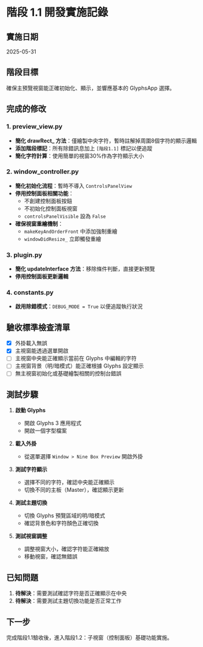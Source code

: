 # 階段 1.1 開發實施記錄

## 實施日期
2025-05-31

## 階段目標
確保主預覽視窗能正確初始化、顯示，並響應基本的 GlyphsApp 選擇。

## 完成的修改

### 1. preview_view.py
- **簡化 drawRect_ 方法**：僅繪製中央字符，暫時註解掉周圍8個字符的顯示邏輯
- **添加階段標記**：所有除錯訊息加上 `[階段1.1]` 標記以便追蹤
- **簡化字符計算**：使用簡單的視窗30%作為字符顯示大小

### 2. window_controller.py
- **簡化初始化流程**：暫時不導入 `ControlsPanelView`
- **停用控制面板相關功能**：
  - 不創建控制面板按鈕
  - 不初始化控制面板視窗
  - `controlsPanelVisible` 設為 `False`
- **確保視窗重繪機制**：
  - `makeKeyAndOrderFront` 中添加強制重繪
  - `windowDidResize_` 立即觸發重繪

### 3. plugin.py
- **簡化 updateInterface 方法**：移除條件判斷，直接更新預覽
- **停用控制面板更新邏輯**

### 4. constants.py
- **啟用除錯模式**：`DEBUG_MODE = True` 以便追蹤執行狀況

## 驗收標準檢查清單

- [x] 外掛載入無誤
- [x] 主視窗能透過選單開啟
- [ ] 主視窗中央能正確顯示當前在 Glyphs 中編輯的字符
- [ ] 主視窗背景（明/暗模式）能正確根據 Glyphs 設定顯示
- [ ] 無主視窗初始化或基礎繪製相關的控制台錯誤

## 測試步驟

1. **啟動 Glyphs**
   - 開啟 Glyphs 3 應用程式
   - 開啟一個字型檔案

2. **載入外掛**
   - 從選單選擇 `Window > Nine Box Preview` 開啟外掛

3. **測試字符顯示**
   - 選擇不同的字符，確認中央能正確顯示
   - 切換不同的主板（Master），確認顯示更新

4. **測試主題切換**
   - 切換 Glyphs 預覽區域的明/暗模式
   - 確認背景色和字符顏色正確切換

5. **測試視窗調整**
   - 調整視窗大小，確認字符能正確縮放
   - 移動視窗，確認無錯誤

## 已知問題

1. **待解決**：需要測試確認字符是否正確顯示在中央
2. **待解決**：需要測試主題切換功能是否正常工作

## 下一步

完成階段1.1驗收後，進入階段1.2：子視窗（控制面板）基礎功能實施。
